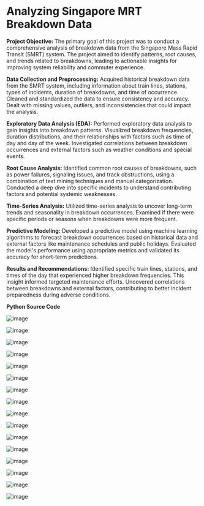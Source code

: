 # Analyzing Singapore MRT Breakdown Data

**Project Objective:**
The primary goal of this project was to conduct a comprehensive analysis of breakdown data from the Singapore Mass Rapid Transit (SMRT) system. The project aimed to identify patterns, root causes, and trends related to breakdowns, leading to actionable insights for improving system reliability and commuter experience.

**Data Collection and Preprocessing:**
Acquired historical breakdown data from the SMRT system, including information about train lines, stations, types of incidents, duration of breakdowns, and time of occurrence.
Cleaned and standardized the data to ensure consistency and accuracy. Dealt with missing values, outliers, and inconsistencies that could impact the analysis.

**Exploratory Data Analysis (EDA):**
Performed exploratory data analysis to gain insights into breakdown patterns. Visualized breakdown frequencies, duration distributions, and their relationships with factors such as time of day and day of the week.
Investigated correlations between breakdown occurrences and external factors such as weather conditions and special events.

**Root Cause Analysis:**
Identified common root causes of breakdowns, such as power failures, signaling issues, and track obstructions, using a combination of text mining techniques and manual categorization.
Conducted a deep dive into specific incidents to understand contributing factors and potential systemic weaknesses.

**Time-Series Analysis:**
Utilized time-series analysis to uncover long-term trends and seasonality in breakdown occurrences. Examined if there were specific periods or seasons when breakdowns were more frequent.

**Predictive Modeling:**
Developed a predictive model using machine learning algorithms to forecast breakdown occurrences based on historical data and external factors like maintenance schedules and public holidays.
Evaluated the model's performance using appropriate metrics and validated its accuracy for short-term predictions.

**Results and Recommendations:**
Identified specific train lines, stations, and times of the day that experienced higher breakdown frequencies. This insight informed targeted maintenance efforts.
Uncovered correlations between breakdowns and external factors, contributing to better incident preparedness during adverse conditions.

**Python Source Code**


![image](https://github.com/jayanth002/Projects/assets/32224793/ab1833b8-cb48-4d6c-b8aa-72cd935d5109)

![image](https://github.com/jayanth002/Projects/assets/32224793/1d7506a1-9b87-42ef-b535-bed99a5b8114)

![image](https://github.com/jayanth002/Projects/assets/32224793/feec21e2-058c-4feb-914d-62c71f1b50f4)

![image](https://github.com/jayanth002/Projects/assets/32224793/132f5c1f-f087-4366-a0ed-f06717fe8f19)

![image](https://github.com/jayanth002/Projects/assets/32224793/a68232ed-aa1f-4b7a-b0ac-f062344b337c)


![image](https://github.com/jayanth002/Projects/assets/32224793/5b8ae4ac-b7e8-4e44-a38b-d86f9671d80e)

![image](https://github.com/jayanth002/Projects/assets/32224793/1f1aa3a3-6fb0-47d3-82c9-ba4bcb332774)

![image](https://github.com/jayanth002/Projects/assets/32224793/4400ca02-a187-404c-8193-90b85ff48118)

![image](https://github.com/jayanth002/Projects/assets/32224793/5b7de84c-7165-43bc-b755-273978aba2ae)

![image](https://github.com/jayanth002/Projects/assets/32224793/da5c565d-25a3-47aa-8935-30c97ef002f5)


![image](https://github.com/jayanth002/Projects/assets/32224793/14faaa58-6865-44a4-82f0-39f4df60a049)

![image](https://github.com/jayanth002/Projects/assets/32224793/bc8c4964-3211-4894-9efb-2c66be601652)


![image](https://github.com/jayanth002/Projects/assets/32224793/c2cdc9e9-927a-4fb8-889b-781d9e0fba29)


![image](https://github.com/jayanth002/Projects/assets/32224793/25a6490d-a32b-4005-bbfd-43c6915a4c99)


![image](https://github.com/jayanth002/Projects/assets/32224793/81278d5c-8c9f-41bd-9b7e-3305d9f9e14f)

![image](https://github.com/jayanth002/Projects/assets/32224793/6ba9331c-8bab-4f22-a74f-4f1ec36a7c20)






